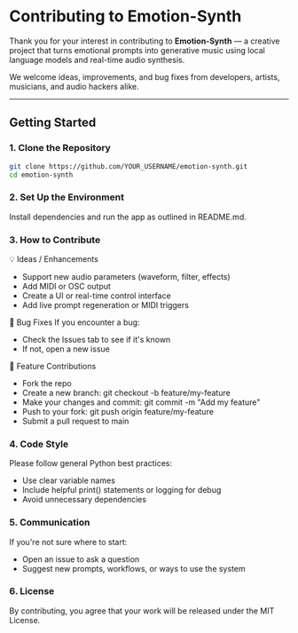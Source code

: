 # Contributing to Emotion-Synth


Thank you for your interest in contributing to **Emotion-Synth** — a creative project that turns emotional prompts into generative music using local language models and real-time audio synthesis.

We welcome ideas, improvements, and bug fixes from developers, artists, musicians, and audio hackers alike.

---

## Getting Started

### 1. Clone the Repository

```bash
git clone https://github.com/YOUR_USERNAME/emotion-synth.git
cd emotion-synth
```

### 2. Set Up the Environment
Install dependencies and run the app as outlined in README.md.

### 3. How to Contribute

💡 Ideas / Enhancements
* Support new audio parameters (waveform, filter, effects)
* Add MIDI or OSC output
* Create a UI or real-time control interface
* Add live prompt regeneration or MIDI triggers

🐞 Bug Fixes
If you encounter a bug:
* Check the Issues tab to see if it's known
* If not, open a new issue

🧪 Feature Contributions
* Fork the repo
* Create a new branch: git checkout -b feature/my-feature
* Make your changes and commit: git commit -m "Add my feature"
* Push to your fork: git push origin feature/my-feature
* Submit a pull request to main

### 4. Code Style
Please follow general Python best practices:
* Use clear variable names
* Include helpful print() statements or logging for debug
* Avoid unnecessary dependencies

### 5. Communication
If you're not sure where to start:
* Open an issue to ask a question
* Suggest new prompts, workflows, or ways to use the system

### 6. License
By contributing, you agree that your work will be released under the MIT License.